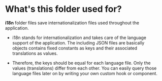 # What's this folder used for?

**i18n** folder files save internationalization files used throughout the application.

- i18n stands for internationalization and takes care of the language support of the application. The including JSON files are basically objects contains fixed constants as keys and their associated translations as values.

- Therefore, the keys should be equal for each language file. Only the values (translations) differ from each other. You can easily query those language files later on by writing your own custom hook or component.

